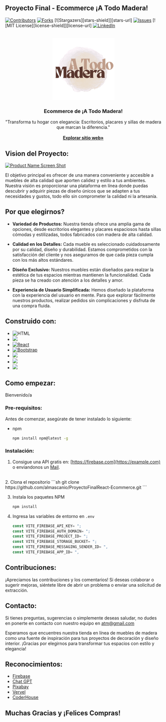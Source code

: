 ## Proyecto Final - Ecommerce ¡A Todo Madera!

<a name="readme-top"></a>

[![Contributors][contributors-shield]][contributors-url]
[![Forks][forks-shield]][forks-url]
[![Stargazers][stars-shield]][stars-url]
[![Issues][issues-shield]][issues-url]
[![MIT License][license-shield]][license-url]
[![LinkedIn][linkedin-shield]][linkedin-url]


<!-- PROJECT LOGO -->
<br />
<div align="center">
  <a href="https://github.com/almascanio/ProyectoFinalReact-Ecommerce">
    <img src="./public/img/logo.png" alt="Logo" width="200" height="200">
  </a>

  <h3 align="center">Ecommerce de ¡A Todo Madera!</h3>

  <p align="center">
   "Transforma tu hogar con elegancia: Escritorios, placares y sillas de madera que marcan la diferencia."
    <br />
    <br />
    <a href="https://github.com/othneildrew/Best-README-Template"><strong>Explorar sitio web»</strong></a>
</div>

## Vision del Proyecto:

[![Product Name Screen Shot][product-screenshot]](https://example.com)

El objetivo principal es ofrecer de una manera conveniente y accesible a muebles de alta calidad que aporten calidez y estilo a tus ambientes. Nuestra visión es proporcionar una plataforma en línea donde puedas descubrir y adquirir piezas de diseño únicos que se adapten a tus necesidades y gustos, todo ello sin comprometer la calidad ni la artesanía.

## Por que elegirnos?

- **Variedad de Productos:** Nuestra tienda ofrece una amplia gama de opciones, desde escritorios elegantes y placares espaciosos hasta sillas cómodas y estilizadas, todos fabricados con madera de alta calidad.

- **Calidad en los Detalles:** Cada mueble es seleccionado cuidadosamente por su calidad, diseño y durabilidad. Estamos comprometidos con la satisfacción del cliente y nos aseguramos de que cada pieza cumpla con los más altos estándares.

- **Diseño Exclusivo:** Nuestros muebles están diseñados para realzar la estética de tus espacios mientras mantienen la funcionalidad. Cada pieza se ha creado con atención a los detalles y amor.

- **Experiencia de Usuario Simplificada:** Hemos diseñado la plataforma con la experiencia del usuario en mente. Para que explorar fácilmente nuestros productos, realizar pedidos sin complicaciones y disfruta de una compra fluida.

## Construido con: 

* ![HTML][html]
* <img src="https://img.shields.io/badge/CSS-239120?&style=for-the-badge&logo=css3&logoColor=white">
* [![React][React.js]][React-url]
* [![Bootstrap][Bootstrap.com]][Bootstrap-url]
* <img src="https://img.shields.io/badge/Firebase-FFCA28?style=flat-square&logo=firebase&logoColor=black" width= 100px>
* <img src="https://img.shields.io/badge/Vercel-000000?style=for-the-badge&logo=vercel&logoColor=white">
* <img src="https://img.shields.io/badge/GitHub-100000?style=for-the-badge&logo=github&logoColor=white">

## Como empezar: 

Bienvenido/a

### Pre-requisitos:

Antes de comenzar, asegúrate de tener instalado lo siguiente:

* npm
  ```sh
  npm install npm@latest -g
  ```

### Instalación:

1. Consigue una API gratis en:  [https://firebase.com](https://example.com)
o enviandonos un [Mail](almascanio15@gmail.com).
<br/>
2. Clona el repositorio
   ```sh
   git clone https://github.com/almascanio/ProyectoFinalReact-Ecommerce.git
   ```

3. Instala los paquetes NPM
   ```sh
   npm install
   ```
4. Ingresa las variables de entorno en  `.env`
   ```js
   const VITE_FIREBASE_API_KEY= ";
   const VITE_FIREBASE_AUTH_DOMAIN= ";
   const VITE_FIREBASE_PROJECT_ID= ";
   const VITE_FIREBASE_STORAGE_BUCKET= ";
   const VITE_FIREBASE_MESSAGING_SENDER_ID= ",
   const VITE_FIREBASE_APP_ID= ",
   ```

## Contribuciones: 

¡Apreciamos las contribuciones y los comentarios! Si deseas colaborar o sugerir mejoras, siéntete libre de abrir un problema o enviar una solicitud de extracción.

## Contacto:

Si tienes preguntas, sugerencias o simplemente deseas saludar, no dudes en ponerte en contacto con nuestro equipo en atm@gmail.com

Esperamos que encuentres nuestra tienda en línea de muebles de madera como una fuente de inspiración para tus proyectos de decoración y diseño interior. ¡Gracias por elegirnos para transformar tus espacios con estilo y elegancia!

## Reconocimientos: 

* [Firebase](https://firebase.com/)
* [Chat GPT](https://chat.openai.com/)
* [Pixabay](https://pixabay.com/es/)
* [Vervel](https://vercel.com/)
* [CoderHouse](https://www.coderhouse.com/)


## Muchas Gracias y ¡Felices Compras!

<!-- Links -->
[contributors-shield]: https://img.shields.io/github/contributors/othneildrew/Best-README-Template.svg?style=for-the-badge
[contributors-url]: https://github.com/almascanio/ProyectoFinalReact-Ecommerce/graphs/contributors
[forks-shield]: https://img.shields.io/github/forks/othneildrew/Best-README-Template.svg?style=for-the-badge
[forks-url]: https://github.com/almascanio/ProyectoFinalReact-Ecommerce/forks
<!-- [stars-shield]: https://img.shields.io/github/stars/othneildrew/Best-README-Template.svg?style=for-the-badge
[stars-url]:  https://github.com/fstempler/proyectoReact-Stempler/stargazers -->
[issues-shield]: https://img.shields.io/github/issues/othneildrew/Best-README-Template.svg?style=for-the-badge
[issues-url]: https://github.com/almascanio/ProyectoFinalReact-Ecommerce/issues
<!-- [license-shield]: https://img.shields.io/github/license/othneildrew/Best-README-Template.svg?style=for-the-badge
[license-url]: https://github.com/othneildrew/Best-README-Template/blob/master/LICENSE.txt -->
[linkedin-shield]: https://img.shields.io/badge/-LinkedIn-black.svg?style=for-the-badge&logo=linkedin&colorB=555
[linkedin-url]: https://www.linkedin.com/in/almary-pacheco/
[product-screenshot]: images/screenshot.png
[html]:https://img.shields.io/badge/HTML-239120?style=for-the-badge&logo=html5&logoColor=white
[React.js]: https://img.shields.io/badge/React-20232A?style=for-the-badge&logo=react&logoColor=61DAFB
[React-url]: https://reactjs.org/
[Bootstrap.com]: https://img.shields.io/badge/Bootstrap-563D7C?style=for-the-badge&logo=bootstrap&logoColor=white
[Bootstrap-url]: https://getbootstrap.com
